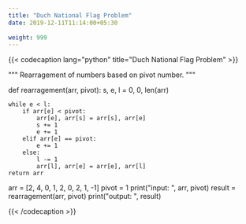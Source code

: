 ```yaml
---
title: "Duch National Flag Problem"
date: 2019-12-11T11:14:00+05:30
 
weight: 999
---
```


{{< codecaption lang="python" title="Duch National Flag Problem" >}}

"""
Rearragement of numbers based on pivot number.
"""

def rearragement(arr, pivot):
    s, e, l = 0, 0, len(arr)

    while e < l:
        if arr[e] < pivot:
            arr[e], arr[s] = arr[s], arr[e]
            s += 1
            e += 1
        elif arr[e] == pivot:
            e += 1
        else:
            l -= 1
            arr[l], arr[e] = arr[e], arr[l]
    return arr
    

arr = [2, 4, 0, 1, 2, 0, 2, 1, -1]
pivot = 1
print("input: ", arr, pivot)
result = rearragement(arr, pivot)
print("output: ", result)

{{< /codecaption >}}
